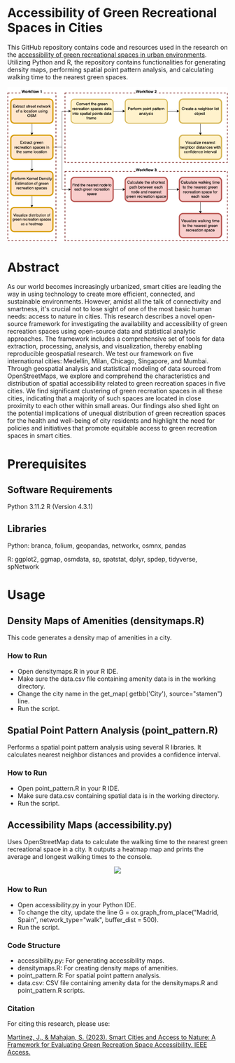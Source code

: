 # Accessibility of Green Recreational Spaces in Cities

This GitHub repository contains code and resources used in the research on the [accessibility of green recreational spaces in urban environments](https://ieeexplore.ieee.org/abstract/document/10214011). Utilizing Python and R, the repository contains functionalities for generating density maps, performing spatial point pattern analysis, and calculating walking time to the nearest green spaces.

<div align="center">
  <img src="/images/wf.png"/>
</div>


# Abstract
As our world becomes increasingly urbanized, smart cities are leading the way in using technology to create more efficient, connected, and sustainable environments. However, amidst all the talk of connectivity and smartness, it's crucial not to lose sight of one of the most basic human needs: access to nature in cities. This research describes a novel open-source framework for investigating the availability and accessibility of green recreation spaces using open-source data and statistical analytic approaches. The framework includes a comprehensive set of tools for data extraction, processing, analysis, and visualization, thereby enabling reproducible geospatial research. We test our framework on five international cities: Medellin, Milan, Chicago, Singapore, and Mumbai. Through geospatial analysis and statistical modeling of data sourced from OpenStreetMaps, we explore and comprehend the characteristics and distribution of spatial accessibility related to green recreation spaces in five cities. We find significant clustering of green recreation spaces in all these cities, indicating that a majority of such spaces are located in close proximity to each other within small areas. Our findings also shed light on the potential implications of unequal distribution of green recreation spaces for the health and well-being of city residents and highlight the need for policies and initiatives that promote equitable access to green recreation spaces in smart cities.

# Prerequisites
## Software Requirements
Python 3.11.2
R (Version 4.3.1)

## Libraries
Python: branca, folium, geopandas, networkx, osmnx, pandas

R: ggplot2, ggmap, osmdata, sp, spatstat, dplyr, spdep, tidyverse, spNetwork

# Usage

## Density Maps of Amenities (densitymaps.R)

This code generates a density map of amenities in a city.

### How to Run
- Open densitymaps.R in your R IDE.
- Make sure the data.csv file containing amenity data is in the working directory.
- Change the city name in the get_map( getbb('City'), source="stamen") line.
- Run the script.

## Spatial Point Pattern Analysis (point_pattern.R)

Performs a spatial point pattern analysis using several R libraries. It calculates nearest neighbor distances and provides a confidence interval.

### How to Run
- Open point_pattern.R in your R IDE.
- Make sure data.csv containing spatial data is in the working directory.
- Run the script.

## Accessibility Maps (accessibility.py)  

Uses OpenStreetMap data to calculate the walking time to the nearest green recreational space in a city. It outputs a heatmap map and prints the average and longest walking times to the console.

<div align="center">
  <img src="/images/hm.png"/>
</div>


### How to Run

- Open accessibility.py in your Python IDE.
- To change the city, update the line G = ox.graph_from_place("Madrid, Spain", network_type="walk", buffer_dist = 500).
- Run the script.

### Code Structure
- accessibility.py: For generating accessibility maps.
- densitymaps.R: For creating density maps of amenities.
- point_pattern.R: For spatial point pattern analysis.
- data.csv: CSV file containing amenity data for the densitymaps.R and point_pattern.R scripts.

### Citation

For citing this research, please use:

[Martinez, J., & Mahajan, S. (2023). Smart Cities and Access to Nature: A Framework for Evaluating Green Recreation Space Accessibility. IEEE Access.](https://ieeexplore.ieee.org/abstract/document/10214011)

